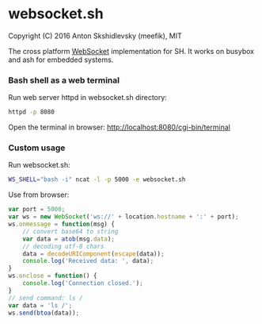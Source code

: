 # websocket.sh

Copyright (C) 2016 Anton Skshidlevsky (meefik), MIT

The cross platform [WebSocket](https://tools.ietf.org/html/rfc6455) implementation for SH. It works on busybox and ash for embedded systems.

### Bash shell as a web terminal

Run web server httpd in websocket.sh directory:
```sh
httpd -p 8080
```
Open the terminal in browser: [http://localhost:8080/cgi-bin/terminal](http://localhost:8080/cgi-bin/terminal)

### Custom usage

Run websocket.sh:
```sh
WS_SHELL="bash -i" ncat -l -p 5000 -e websocket.sh
```
Use from browser:
```js
var port = 5000;
var ws = new WebSocket('ws://' + location.hostname + ':' + port);
ws.onmessage = function(msg) {
    // convert base64 to string
    var data = atob(msg.data);
    // decoding utf-8 chars
    data = decodeURIComponent(escape(data));
    console.log('Received data: ', data);
}
ws.onclose = function() {
    console.log('Connection closed.');
}
// send command: ls /
var data = 'ls /';
ws.send(btoa(data));
```

